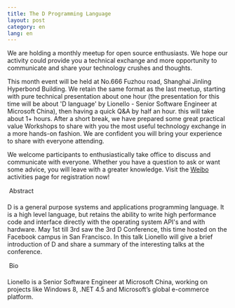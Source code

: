 ```yaml
---
title: The D Programming Language
layout: post
category: en
lang: en
---
```

We are holding a monthly meetup for open source enthusiasts. We hope our activity could provide you a technical exchange and more opportunity to communicate and share your technology crushes and thoughts.

This month event will be held at No.666 Fuzhou road, Shanghai Jinling Hyperbond Building. We retain the same format as the last meetup, starting with pure technical presentation about one hour (the presentation for this time will be about 'D language' by Lionello - Senior Software Engineer at Microsoft China), then having a quick Q&A by half an hour. this will take about 1+ hours. After a short break, we have prepared some great practical value Workshops to share with you the most useful technology exchange in a more hands-on fashion. We are confident you will bring your experience to share with everyone attending.

We welcome participants to enthusiastically take office to discuss and communicate with everyone. Whether you have a question to ask or want some advice, you will leave with a greater knowledge.
Visit the [Weibo](http://event.weibo.com/826109) activities page for registration now!
 
&#149; Abstract

D is a general purpose systems and applications programming language. It is a high level language, but retains the ability to write high performance code and interface directly with the operating system API's and with hardware. May 1st till 3rd saw the 3rd D Conference, this time hosted on the Facebook campus in San Francisco. In this talk Lionello will give a brief introduction of D and share a summary of the interesting talks at the conference.
 
&#149; Bio

Lionello is a Senior Software Engineer at Microsoft China, working on projects like Windows 8, .NET 4.5 and Microsoft’s global e-commerce platform.
